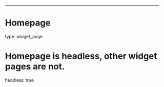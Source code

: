 ---
# Homepage
type: widget_page

# Homepage is headless, other widget pages are not.
headless: true